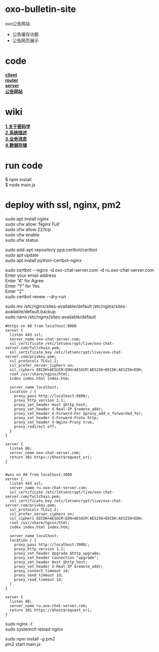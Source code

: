 # oxo-bulletin-site
oxo公告网站
* 公告缓存功能
* 公告网页展示

# code
**[client](https://github.com/oxogenesis/oxo-chat-client)**  
**[router](https://github.com/oxogenesis/oxo-chat-router)**  
**[server](https://github.com/oxogenesis/oxo-chat-server)**  
**[公告网站](https://github.com/oxogenesis/oxo-bulletin-site)**  

# wiki
**[1.关于密码学](https://github.com/oxogenesis/oxo-chat-client/wiki/1.%E5%85%B3%E4%BA%8E%E5%AF%86%E7%A0%81%E5%AD%A6)**  
**[2.系统描述](https://github.com/oxogenesis/oxo-chat-client/wiki/2.%E7%B3%BB%E7%BB%9F%E6%8F%8F%E8%BF%B0)**  
**[3.业务消息](https://github.com/oxogenesis/oxo-chat-client/wiki/3.%E4%B8%9A%E5%8A%A1%E6%B6%88%E6%81%AF)**  
**[4.数据存储](https://github.com/oxogenesis/oxo-chat-client/wiki/4.%E6%95%B0%E6%8D%AE%E5%AD%98%E5%82%A8)**  

# run code
$ npm install  
$ node main.js  

# deploy with ssl, nginx, pm2
sudo apt install nginx  
sudo ufw allow 'Nginx Full'  
sudo ufw allow 22/tcp  
sudo ufw enable  
sudo ufw status  

sudo add-apt-repository ppa:certbot/certbot  
sudo apt update  
sudo apt install python-certbot-nginx  

sudo certbot --nginx -d oxo-chat-server.com -d ru.oxo-chat-server.com  
Enter your email address  
Enter “A” for Agree  
Enter “Y” for Yes  
Enter “2”  
sudo certbot renew --dry-run  
  
sudo mv /etc/nginx/sites-available/default /etc/nginx/sites-available/default.backup  
sudo nano /etc/nginx/sites-available/default  
  
```
#https on 80 from localhost:8000
server {  
  listen 443 ssl;  
  server_name oxo-chat-server.com;  
  ssl_certificate /etc/letsencrypt/live/oxo-chat-server.com/fullchain.pem;  
  ssl_certificate_key /etc/letsencrypt/live/oxo-chat-server.com/privkey.pem;  
  ssl_protocols TLSv1.2;  
  ssl_prefer_server_ciphers on;  
  ssl_ciphers EECDH+AESGCM:EDH+AESGCM:AES256+EECDH:AES256+EDH;  
  root /usr/share/nginx/html;  
  index index.html index.htm;  
  
  server_name localhost;  
  location / {
    proxy_pass http://localhost:8000/;  
    proxy_http_version 1.1;  
    proxy_set_header Host $http_host;  
    proxy_set_header X-Real-IP $remote_addr;  
    proxy_set_header X-Forward-For $proxy_add_x_forwarded_for;  
    proxy_set_header X-Forward-Proto http;  
    proxy_set_header X-Nginx-Proxy true;  
    proxy_redirect off;  
  }
}
  
server {  
  listen 80;  
  server_name oxo-chat-server.com;  
  return 301 https://$host$request_uri;  
}  
  

#wss on 80 from localhost:3000
server {  
  listen 443 ssl;  
  server_name ru.oxo-chat-server.com;  
  ssl_certificate /etc/letsencrypt/live/oxo-chat-server.com/fullchain.pem;  
  ssl_certificate_key /etc/letsencrypt/live/oxo-chat-server.com/privkey.pem;  
  ssl_protocols TLSv1.2;  
  ssl_prefer_server_ciphers on;  
  ssl_ciphers EECDH+AESGCM:EDH+AESGCM:AES256+EECDH:AES256+EDH;  
  root /usr/share/nginx/html;  
  index index.html index.htm;  
  
  server_name localhost;  
  location / {
    proxy_pass http://localhost:3000/;  
    proxy_http_version 1.1;  
    proxy_set_header Upgrade $http_upgrade;  
    proxy_set_header Connection "upgrade";  
    proxy_set_header Host $http_host;  
    proxy_set_header X-Real-IP $remote_addr;  
    proxy_connect_timeout 1d;  
    proxy_send_timeout 1d;  
    proxy_read_timeout 1d;  
  }
}
  
server {  
  listen 80;  
  server_name ru.oxo-chat-server.com;  
  return 301 https://$host$request_uri;  
}  
```

sudo nginx -t  
sudo systemctl reload nginx  
  
sudo npm install -g pm2  
pm2 start main.js  
